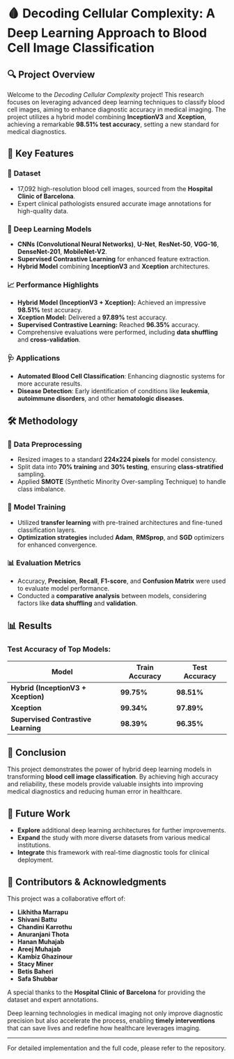 # 🩸 **Decoding Cellular Complexity: A Deep Learning Approach to Blood Cell Image Classification**

## 🔍 **Project Overview**
Welcome to the *Decoding Cellular Complexity* project! This research focuses on leveraging advanced deep learning techniques to classify blood cell images, aiming to enhance diagnostic accuracy in medical imaging. The project utilizes a hybrid model combining **InceptionV3** and **Xception**, achieving a remarkable **98.51% test accuracy**, setting a new standard for medical diagnostics.

## 🌟 **Key Features**
### 📂 **Dataset**
- 17,092 high-resolution blood cell images, sourced from the **Hospital Clinic of Barcelona**.
- Expert clinical pathologists ensured accurate image annotations for high-quality data.
  
### 🧠 **Deep Learning Models**
- **CNNs (Convolutional Neural Networks)**, **U-Net**, **ResNet-50**, **VGG-16**, **DenseNet-201**, **MobileNet-V2**.
- **Supervised Contrastive Learning** for enhanced feature extraction.
- **Hybrid Model** combining **InceptionV3** and **Xception** architectures.

### 📈 **Performance Highlights**
- **Hybrid Model (InceptionV3 + Xception):** Achieved an impressive **98.51%** test accuracy.
- **Xception Model:** Delivered a **97.89%** test accuracy.
- **Supervised Contrastive Learning:** Reached **96.35%** accuracy.
- Comprehensive evaluations were performed, including **data shuffling** and **cross-validation**.

### 🩺 **Applications**
- **Automated Blood Cell Classification**: Enhancing diagnostic systems for more accurate results.
- **Disease Detection**: Early identification of conditions like **leukemia**, **autoimmune disorders**, and other **hematologic diseases**.

## 🛠️ **Methodology**

### 🔄 **Data Preprocessing**
- Resized images to a standard **224x224 pixels** for model consistency.
- Split data into **70% training** and **30% testing**, ensuring **class-stratified** sampling.
- Applied **SMOTE** (Synthetic Minority Over-sampling Technique) to handle class imbalance.

### 🚀 **Model Training**
- Utilized **transfer learning** with pre-trained architectures and fine-tuned classification layers.
- **Optimization strategies** included **Adam**, **RMSprop**, and **SGD** optimizers for enhanced convergence.

### 📊 **Evaluation Metrics**
- Accuracy, **Precision**, **Recall**, **F1-score**, and **Confusion Matrix** were used to evaluate model performance.
- Conducted a **comparative analysis** between models, considering factors like **data shuffling** and **validation**.

## 📊 **Results**
### **Test Accuracy** of Top Models:

| Model                        | Train Accuracy | Test Accuracy |
|------------------------------|----------------|---------------|
| **Hybrid (InceptionV3 + Xception)** | **99.75%**        | **98.51%**     |
| **Xception**                  | **99.34%**        | **97.89%**     |
| **Supervised Contrastive Learning** | **98.39%**        | **96.35%**     |

## 🧪 **Conclusion**
This project demonstrates the power of hybrid deep learning models in transforming **blood cell image classification**. By achieving high accuracy and reliability, these models provide valuable insights into improving medical diagnostics and reducing human error in healthcare.

## 🚀 **Future Work**
- **Explore** additional deep learning architectures for further improvements.
- **Expand** the study with more diverse datasets from various medical institutions.
- **Integrate** this framework with real-time diagnostic tools for clinical deployment.

## 🤝 **Contributors & Acknowledgments**
This project was a collaborative effort of:

- **Likhitha Marrapu**
- **Shivani Battu**
- **Chandini Karrothu**
- **Anuranjani Thota**
- **Hanan Muhajab**
- **Areej Muhajab**
- **Kambiz Ghazinour**
- **Stacy Miner**
- **Betis Baheri**
- **Safa Shubbar**

A special thanks to the **Hospital Clinic of Barcelona** for providing the dataset and expert annotations.

Deep learning technologies in medical imaging not only improve diagnostic precision but also accelerate the process, enabling **timely interventions** that can save lives and redefine how healthcare leverages imaging.

---

For detailed implementation and the full code, please refer to the repository.
